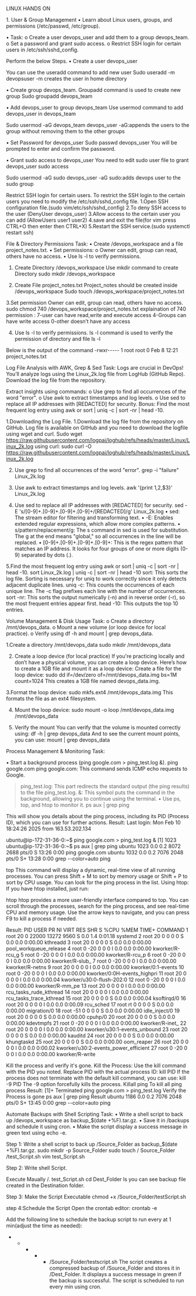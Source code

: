LINUX HANDS ON

1️. User & Group Management
•	Learn about Linux users, groups, and permissions (/etc/passwd, /etc/group).

•	Task:
o	Create a user devops_user and add them to a group devops_team.
o	Set a password and grant sudo access.
o	Restrict SSH login for certain users in /etc/ssh/sshd_config.

Perform the below Steps.
•	Create a user devops_user 

You can use the useradd command to add new user
Sudo useradd -m devopsuser
-m creates the user in home directory

•	Create group devops_team.
Groupadd command is used to create new group
Sudo groupadd devops_team

•	Add devops_user to group devops_team
Use usermod command to add devops_user in devops_team

Sudo usermod -aG devops_team devops_user
-aG:appends the users to the group without removing them to the other groups

•	Set Password for devops_user
Sudo passwd devops_user
You will be prompted to enter and confirm the password.

•	Grant sudo access to devops_user
You need to edit sudo user file to grant devops_user sudo access

Sudo usermod -aG  sudo devops_user
-aG sudo:adds devops user to the sudo group


Restrict SSH login for certain users.
To restrict the SSH login to the certain users you need to modify the /etc/ssh/sshd_config file.
1.Open SSH configuration file.(sudo vim/etc/ssh/sshd_config)
2.To deny SSH access to the user (DenyUser devops_user)
3.Allow access to the certain user you can add (AllowUsers user1 user2)
4.save and exit the file(for vim press CTRL+O then enter then CTRL+X)
5.Restart the SSH service.(sudo systemctl restart ssh)

 
File & Directory Permissions
Task:
•	Create /devops_workspace and a file project_notes.txt.
•	Set permissions:
o	Owner can edit, group can read, others have no access.
•	Use ls -l to verify permissions.

1. Create Directory   /devops_workspace 
Use mkdir command to create Directory
sudo mkdir /devops_workspace

2. Create File project_notes.txt
Project_notes should be created inside /devops_workspace
Sudo touch /devops_workspace/project_notes.txt

3.Set permission Owner can edit, group can read, others have no access.
         sudo chmod 740 /devops_workspace/project_notes.txt
        explaination of 740 permission :
        7-user can have read,write and execute access
        4-Groups can have write access
        0-other doesn’t have any access

4. Use ls -l to verify permissions.
     ls -l command is used to verify the permission of directory and file
     ls -l
   
 Below is the output of the command
    -rwxr----- 1 root root 0 Feb  8 12:21 project_notes.txt
 



Log File Analysis with AWK, Grep & Sed
Task:
Logs are crucial in DevOps! You’ll analyze logs using the Linux_2k.log file from LogHub (GitHub Repo).
Download the log file from the repository.

Extract insights using commands:
o	Use grep to find all occurrences of the word "error".
o	Use awk to extract timestamps and log levels.
o	Use sed to replace all IP addresses with [REDACTED] for security.
Bonus: Find the most frequent log entry using awk or sort | uniq -c | sort -nr | head -10.

1.Downloading the Log File.
1.Download the log file from the repository on GitHub.
Log file is available on GitHub and you need to download the logfile using wget and curl.
Sudo wget https://raw.githubusercontent.com/logpai/loghub/refs/heads/master/Linux/Linux_2k.log
using curl:
sudo curl -O https://raw.githubusercontent.com/logpai/loghub/refs/heads/master/Linux/Linux_2k.log
 
2. Use grep to find all occurrences of the word "error".
grep -i "failure" Linux_2k.log
 
3. Use awk to extract timestamps and log levels.
 awk '{print $1,$2,$3}' Linux_2k.log
 
4. Use sed to replace all IP addresses with [REDACTED] for security.
sed -E 's/[0-9]+\.[0-9]+\.[0-9]+\.[0-9]+/[REDACTED]/g' Linux_2k.log
•	sed: The stream editor for filtering and transforming text.
•	-E: Enables extended regular expressions, which allow more complex patterns.
•	s/pattern/replacement/g: The s command in sed is used for substitution. The g at the end means "global," so all occurrences in the line will be replaced.
•	[0-9]+\.[0-9]+\.[0-9]+\.[0-9]+: This is the regex pattern that matches an IP address. It looks for four groups of one or more digits (0-9) separated by dots (.).
 

5.Find the most frequent log entry using awk or sort | uniq -c | sort -nr | head -10.
sort Linux_2k.log | uniq -c | sort -nr | head -10
 sort: This sorts the log file. Sorting is necessary for uniq to work correctly since it only detects adjacent duplicate lines.
uniq -c: This counts the occurrences of each unique line. The -c flag prefixes each line with the number of occurrences.
sort -nr: This sorts the output numerically (-n) and in reverse order (-r), so the most frequent entries appear first.
head -10: This outputs the top 10 entries.
 

Volume Management & Disk Usage
   Task:
o	Create a directory /mnt/devops_data.
o	Mount a new volume (or loop device for local practice).
o	Verify using df -h and mount | grep devops_data.

1.Create a directory /mnt/devops_data
sudo mkdir  /mnt/devops_data

2. Create a loop device (for local practice)
If you're practicing locally and don’t have a physical volume, you can create a loop device. Here’s how to create a 1GB file and mount it as a loop device:
Create a file for the loop device:
sudo dd if=/dev/zero of=/mnt/devops_data.img bs=1M count=1024
This creates a 1GB file named devops_data.img.

3.Format the loop device:
sudo mkfs.ext4 /mnt/devops_data.img
This formats the file as an ext4 filesystem.

4. Mount the loop device:
sudo mount -o loop /mnt/devops_data.img /mnt/devops_data

5. Verify the mount
You can verify that the volume is mounted correctly using:
df -h | grep devops_data
And to see the current mount points, you can use:
mount | grep devops_data
 

 Process Management & Monitoring
Task:

•	Start a background process (ping google.com > ping_test.log &).
ping google.com 
ping google.com: This command sends ICMP echo requests to Google.
> ping_test.log: This part redirects the standard output (the ping results) to the file ping_test.log.
 &: This symbol puts the command in the background, allowing you to continue using the terminal.
•	Use ps, top, and htop to monitor it.
ps aux | grep ping

This will show you details about the ping process, including its PID (Process ID), which you can use for further actions.
Result:
Last login: Mon Feb 10 18:24:26 2025 from 163.53.202.134

ubuntu@ip-172-31-36-0:~$ ping google.com > ping_test.log &
[1] 1023
ubuntu@ip-172-31-36-0:~$ ps aux | grep ping
ubuntu      1023  0.0  0.2   8072  2688 pts/0    S    13:26   0:00 ping google.com
ubuntu      1032  0.0  0.2   7076  2048 pts/0    S+   13:28   0:00 grep --color=auto ping
 

top
This command will display a dynamic, real-time view of all running processes. You can press Shift + M to sort by memory usage or Shift + P to sort by CPU usage. You can look for the ping process in the list.
Using htop:
If you have htop installed, just run:

htop
htop provides a more user-friendly interface compared to top. You can scroll through the processes, search for the ping process, and see real-time CPU and memory usage. Use the arrow keys to navigate, and you can press F9 to kill a process if needed.

Result:
PID USER      PR  NI    VIRT    RES    SHR S  %CPU  %MEM     TIME+ COMMAND
      1 root      20   0   22000  13272   9560 S   0.0   1.4   0:01.18 systemd
      2 root      20   0       0      0      0 S   0.0   0.0   0:00.00 kthreadd
      3 root      20   0       0      0      0 S   0.0   0.0   0:00.00 pool_workqueue_release
      4 root       0 -20       0      0      0 I   0.0   0.0   0:00.00 kworker/R-rcu_g
      5 root       0 -20       0      0      0 I   0.0   0.0   0:00.00 kworker/R-rcu_p
      6 root       0 -20       0      0      0 I   0.0   0.0   0:00.00 kworker/R-slub_
      7 root       0 -20       0      0      0 I   0.0   0.0   0:00.00 kworker/R-netns
      9 root      20   0       0      0      0 I   0.0   0.0   0:00.00 kworker/0:1-events
     10 root       0 -20       0      0      0 I   0.0   0.0   0:00.00 kworker/0:0H-events_highpri
     11 root      20   0       0      0      0 I   0.0   0.0   0:00.04 kworker/u30:0-flush-202:0
     12 root       0 -20       0      0      0 I   0.0   0.0   0:00.00 kworker/R-mm_pe
     13 root      20   0       0      0      0 I   0.0   0.0   0:00.00 rcu_tasks_rude_kthread
     14 root      20   0       0      0      0 I   0.0   0.0   0:00.00 rcu_tasks_trace_kthread
     15 root      20   0       0      0      0 S   0.0   0.0   0:00.04 ksoftirqd/0
     16 root      20   0       0      0      0 I   0.0   0.0   0:00.09 rcu_sched
     17 root      rt   0       0      0      0 S   0.0   0.0   0:00.00 migration/0
     18 root     -51   0       0      0      0 S   0.0   0.0   0:00.00 idle_inject/0
     19 root      20   0       0      0      0 S   0.0   0.0   0:00.00 cpuhp/0
     20 root      20   0       0      0      0 S   0.0   0.0   0:00.00 kdevtmpfs
     21 root       0 -20       0      0      0 I   0.0   0.0   0:00.00 kworker/R-inet_
     22 root      20   0       0      0      0 I   0.0   0.0   0:00.00 kworker/u30:1-events_unbound
     23 root      20   0       0      0      0 S   0.0   0.0   0:00.00 kauditd
     24 root      20   0       0      0      0 S   0.0   0.0   0:00.00 khungtaskd
     25 root      20   0       0      0      0 S   0.0   0.0   0:00.00 oom_reaper
     26 root      20   0       0      0      0 I   0.0   0.0   0:00.02 kworker/u30:2-events_power_efficient
     27 root       0 -20       0      0      0 I   0.0   0.0   0:00.00 kworker/R-write
 
Kill the process and verify it's gone.
Kill the Process:
Use the kill command with the PID you noted. Replace PID with the actual process ID:
kill PID
If the process does not terminate with the default kill command, you can use:
kill -9 PID
The -9 option forcefully kills the process.
Killall ping
To kill all ping process
Result:
[1]+  Terminated              ping google.com > ping_test.log
Verify the Process is gone
ps aux | grep ping
Result
ubuntu      1186  0.0  0.2   7076  2048 pts/0    S+   13:45   0:00 grep --color=auto ping
 


 Automate Backups with Shell Scripting
Task:
•	Write a shell script to back up /devops_workspace as backup_$(date +%F).tar.gz.
•	Save it in /backups and schedule it using cron.
•	Make the script display a success message in green text using echo -e.

Step 1:
Write a shell script to back up /Source_Folder as backup_$(date +%F).tar.gz.
sudo mkdir -p Source_Folder
sudo touch / Source_Folder /test_Script.sh
vim test_Script.sh
 
Step 2: Write shell Script.
 

Execute Maually
/. test_Script.sh
cd Dest_Folder
ls
you can see backup file created in the Destination folder.

Step 3: Make the Script Executable
chmod +x /Source_Folder/testScript.sh

step 4:Schedule the Script
 Open the crontab editor:
crontab -e

 Add the following line to schedule the backup script to run every  at 1 min(adjust the time as needed):
* * * * * /Source_Folder/testscript.sh
  The script creates a compressed backup of /Source_Folder and stores it in /Dest_Folder.
  It displays a success message in green if the backup is successful.
 The script is scheduled to run every min using cron.







